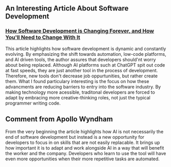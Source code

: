 ## An Interesting Article About Software Development

### [How Software Development is Changing Forever, and How You'll Need to Change With It](https://dev.to/jdbar/how-software-development-is-changing-forever-and-how-youll-need-to-change-with-it-1jih)

This article highlights how software development is dynamic and constantly evolving. By emphasizing the shift towards automation, low-code platforms, and AI driven tools, the author assures that developers should'nt worry about being replaced. Although AI platforms such at ChatGPT spit out code at fast speeds, they are just another tool in the process of development. Therefore, new tools don't decrease job oppurtunities, but rather create them. What I found particulary interesting is the focus on how these advancments are reducing barriers to entry into the software industry. By making technology more acessible, traditonal developers are forced to adapt by embracing more creative-thinking roles, not just the typical programmer writing code.

## Comment from Apollo Wyndham

From the very beginning the article highlights how AI is not necessarily the end of software development but instead is a new opportunity for developers to focus in on skills that are not easily replacable. It brings up how important it is to adapt and work alongside AI in a way that will benefit the worker and the company. Developers who learn to use the tool will have even more opportunities when their more repetitive tasks are automated.
